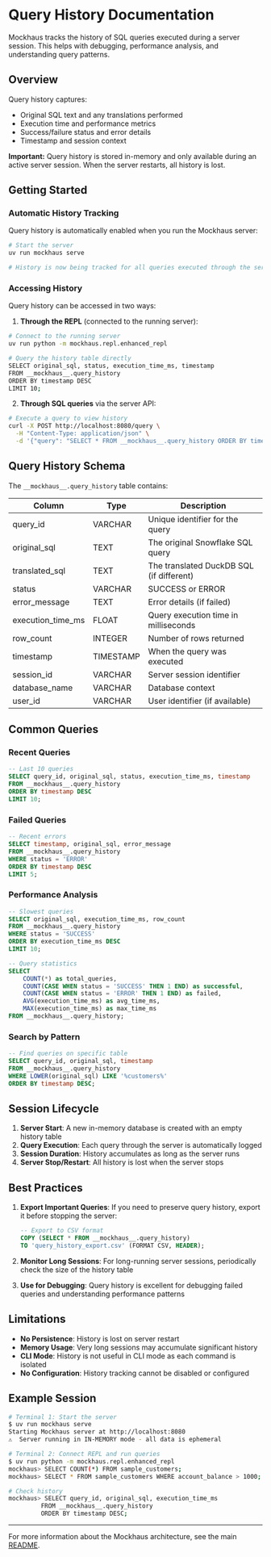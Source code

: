 # Query History Documentation

Mockhaus tracks the history of SQL queries executed during a server session. This helps with debugging, performance analysis, and understanding query patterns.

## Overview

Query history captures:
- Original SQL text and any translations performed
- Execution time and performance metrics
- Success/failure status and error details
- Timestamp and session context

**Important:** Query history is stored in-memory and only available during an active server session. When the server restarts, all history is lost.

## Getting Started

### Automatic History Tracking

Query history is automatically enabled when you run the Mockhaus server:

```bash
# Start the server
uv run mockhaus serve

# History is now being tracked for all queries executed through the server
```

### Accessing History

Query history can be accessed in two ways:

1. **Through the REPL** (connected to the running server):
```bash
# Connect to the running server
uv run python -m mockhaus.repl.enhanced_repl

# Query the history table directly
SELECT original_sql, status, execution_time_ms, timestamp 
FROM __mockhaus__.query_history 
ORDER BY timestamp DESC 
LIMIT 10;
```

2. **Through SQL queries** via the server API:
```bash
# Execute a query to view history
curl -X POST http://localhost:8080/query \
  -H "Content-Type: application/json" \
  -d '{"query": "SELECT * FROM __mockhaus__.query_history ORDER BY timestamp DESC LIMIT 5"}'
```

## Query History Schema

The `__mockhaus__.query_history` table contains:

| Column | Type | Description |
|--------|------|-------------|
| query_id | VARCHAR | Unique identifier for the query |
| original_sql | TEXT | The original Snowflake SQL query |
| translated_sql | TEXT | The translated DuckDB SQL (if different) |
| status | VARCHAR | SUCCESS or ERROR |
| error_message | TEXT | Error details (if failed) |
| execution_time_ms | FLOAT | Query execution time in milliseconds |
| row_count | INTEGER | Number of rows returned |
| timestamp | TIMESTAMP | When the query was executed |
| session_id | VARCHAR | Server session identifier |
| database_name | VARCHAR | Database context |
| user_id | VARCHAR | User identifier (if available) |

## Common Queries

### Recent Queries
```sql
-- Last 10 queries
SELECT query_id, original_sql, status, execution_time_ms, timestamp
FROM __mockhaus__.query_history
ORDER BY timestamp DESC
LIMIT 10;
```

### Failed Queries
```sql
-- Recent errors
SELECT timestamp, original_sql, error_message
FROM __mockhaus__.query_history
WHERE status = 'ERROR'
ORDER BY timestamp DESC
LIMIT 5;
```

### Performance Analysis
```sql
-- Slowest queries
SELECT original_sql, execution_time_ms, row_count
FROM __mockhaus__.query_history
WHERE status = 'SUCCESS'
ORDER BY execution_time_ms DESC
LIMIT 10;

-- Query statistics
SELECT 
    COUNT(*) as total_queries,
    COUNT(CASE WHEN status = 'SUCCESS' THEN 1 END) as successful,
    COUNT(CASE WHEN status = 'ERROR' THEN 1 END) as failed,
    AVG(execution_time_ms) as avg_time_ms,
    MAX(execution_time_ms) as max_time_ms
FROM __mockhaus__.query_history;
```

### Search by Pattern
```sql
-- Find queries on specific table
SELECT query_id, original_sql, timestamp
FROM __mockhaus__.query_history
WHERE LOWER(original_sql) LIKE '%customers%'
ORDER BY timestamp DESC;
```

## Session Lifecycle

1. **Server Start**: A new in-memory database is created with an empty history table
2. **Query Execution**: Each query through the server is automatically logged
3. **Session Duration**: History accumulates as long as the server runs
4. **Server Stop/Restart**: All history is lost when the server stops

## Best Practices

1. **Export Important Queries**: If you need to preserve query history, export it before stopping the server:
   ```sql
   -- Export to CSV format
   COPY (SELECT * FROM __mockhaus__.query_history) 
   TO 'query_history_export.csv' (FORMAT CSV, HEADER);
   ```

2. **Monitor Long Sessions**: For long-running server sessions, periodically check the size of the history table

3. **Use for Debugging**: Query history is excellent for debugging failed queries and understanding performance patterns

## Limitations

- **No Persistence**: History is lost on server restart
- **Memory Usage**: Very long sessions may accumulate significant history
- **CLI Mode**: History is not useful in CLI mode as each command is isolated
- **No Configuration**: History tracking cannot be disabled or configured

## Example Session

```bash
# Terminal 1: Start the server
$ uv run mockhaus serve
Starting Mockhaus server at http://localhost:8080
⚠️  Server running in IN-MEMORY mode - all data is ephemeral

# Terminal 2: Connect REPL and run queries
$ uv run python -m mockhaus.repl.enhanced_repl
mockhaus> SELECT COUNT(*) FROM sample_customers;
mockhaus> SELECT * FROM sample_customers WHERE account_balance > 1000;

# Check history
mockhaus> SELECT query_id, original_sql, execution_time_ms 
         FROM __mockhaus__.query_history 
         ORDER BY timestamp DESC;
```

---

For more information about the Mockhaus architecture, see the main [README](README.md).